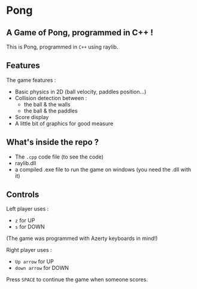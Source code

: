 # Pong

## A Game of Pong, programmed in C++ !

This is Pong, programmed in `C++` using raylib.

## Features

The game features :
- Basic physics in 2D (ball velocity, paddles position...)
- Collision detection between :
  - the ball & the walls
  - the ball & the paddles
- Score display
- A little bit of graphics for good measure

## What's inside the repo ?

- The `.cpp` code file (to see the code)
- raylib.dll
- a compiled .exe file to run the game on windows (you need the .dll with it)

## Controls

Left player uses :
- `z` for UP
- `s` for DOWN

(The game was programmed with Azerty keyboards in mind!)

Right player uses :
- `Up arrow` for UP
- `down arrow` for DOWN

Press `SPACE` to continue the game when someone scores.

